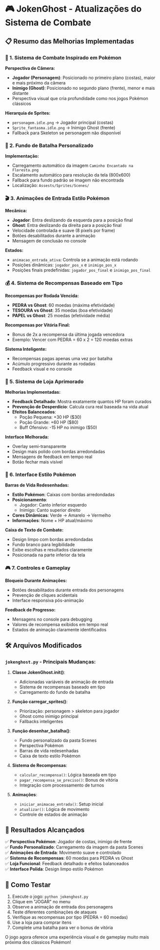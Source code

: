 # 🎮 JokenGhost - Atualizações do Sistema de Combate

## 📋 Resumo das Melhorias Implementadas

### 🎯 1. Sistema de Combate Inspirado em Pokémon

**Perspectiva de Câmera:**
- **Jogador (Personagem)**: Posicionado no primeiro plano (costas), maior e mais próximo da câmera
- **Inimigo (Ghost)**: Posicionado no segundo plano (frente), menor e mais distante
- Perspectiva visual que cria profundidade como nos jogos Pokémon clássicos

**Hierarquia de Sprites:**
- `personagem.idle.png` → Jogador principal (costas)
- `Sprite_fantasma.idle.png` → Inimigo Ghost (frente)
- Fallback para Skeleton se personagem não disponível

### 🌟 2. Fundo de Batalha Personalizado

**Implementação:**
- Carregamento automático da imagem `Caminho Encantado na Floresta.png`
- Escalamento automático para resolução da tela (800x600)
- Fallback para fundo padrão se imagem não encontrada
- Localização: `Assests/Sprites/Scenes/`

### 🎬 3. Animações de Entrada Estilo Pokémon

**Mecânica:**
- **Jogador**: Entra deslizando da esquerda para a posição final
- **Ghost**: Entra deslizando da direita para a posição final
- Velocidade controlada e suave (8 pixels por frame)
- Botões desabilitados durante a animação
- Mensagem de conclusão no console

**Estados:**
- `animacao_entrada_ativa`: Controla se a animação está rodando
- Posições dinâmicas: `jogador_pos_x` e `inimigo_pos_x`
- Posições finais predefinidas: `jogador_pos_final` e `inimigo_pos_final`

### 💰 4. Sistema de Recompensas Baseado em Tipo

**Recompensas por Rodada Vencida:**
- **PEDRA vs Ghost**: 60 moedas (máxima efetividade)
- **TESOURA vs Ghost**: 35 moedas (boa efetividade)  
- **PAPEL vs Ghost**: 25 moedas (efetividade média)

**Recompensas por Vitória Final:**
- Bonus de 2x a recompensa da última jogada vencedora
- Exemplo: Vencer com PEDRA = 60 x 2 = 120 moedas extras

**Sistema Inteligente:**
- Recompensas pagas apenas uma vez por batalha
- Acúmulo progressivo durante as rodadas
- Feedback visual e no console

### 🏪 5. Sistema de Loja Aprimorado

**Melhorias Implementadas:**
- **Feedback Detalhado**: Mostra exatamente quantos HP foram curados
- **Prevenção de Desperdício**: Calcula cura real baseada na vida atual
- **Efeitos Balanceados**: 
  - Poção Pequena: +30 HP ($30)
  - Poção Grande: +60 HP ($80)
  - Buff Ofensivo: -15 HP no inimigo ($50)

**Interface Melhorada:**
- Overlay semi-transparente
- Design mais polido com bordas arredondadas
- Mensagens de feedback em tempo real
- Botão fechar mais visível

### 🎨 6. Interface Estilo Pokémon

**Barras de Vida Redesenhadas:**
- **Estilo Pokémon**: Caixas com bordas arredondadas
- **Posicionamento**: 
  - Jogador: Canto inferior esquerdo
  - Inimigo: Canto superior direito
- **Cores Dinâmicas**: Verde → Amarelo → Vermelho
- **Informações**: Nome + HP atual/máximo

**Caixa de Texto de Combate:**
- Design limpo com bordas arredondadas
- Fundo branco para legibilidade
- Exibe escolhas e resultados claramente
- Posicionada na parte inferior da tela

### 🎮 7. Controles e Gameplay

**Bloqueio Durante Animações:**
- Botões desabilitados durante entrada dos personagens
- Prevenção de cliques acidentais
- Interface responsiva pós-animação

**Feedback de Progresso:**
- Mensagens no console para debugging
- Valores de recompensa exibidos em tempo real
- Estados de animação claramente identificados

## 🛠️ Arquivos Modificados

### `jokenghost.py` - Principais Mudanças:

1. **Classe JokenGhost.__init__()**:
   - Adicionadas variáveis de animação de entrada
   - Sistema de recompensas baseado em tipo
   - Carregamento do fundo de batalha

2. **Função carregar_sprites()**:
   - Priorização: personagem > skeleton para jogador
   - Ghost como inimigo principal
   - Fallbacks inteligentes

3. **Função desenhar_batalha()**:
   - Fundo personalizado da pasta Scenes
   - Perspectiva Pokémon
   - Barras de vida redesenhadas
   - Caixa de texto estilo Pokémon

4. **Sistema de Recompensas**:
   - `calcular_recompensa()`: Lógica baseada em tipo
   - `pagar_recompensa_se_preciso()`: Bonus de vitória
   - Integração com processamento de turnos

5. **Animações**:
   - `iniciar_animacao_entrada()`: Setup inicial
   - `atualizar()`: Lógica de movimento
   - Controle de estados de animação

## 🎯 Resultados Alcançados

✅ **Perspectiva Pokémon**: Jogador de costas, inimigo de frente  
✅ **Fundo Personalizado**: Carregamento da imagem da pasta Scenes  
✅ **Animações de Entrada**: Movimento suave e controlado  
✅ **Sistema de Recompensas**: 60 moedas para PEDRA vs Ghost  
✅ **Loja Funcional**: Feedback detalhado e efeitos balanceados  
✅ **Interface Polida**: Design limpo estilo Pokémon  

## 🚀 Como Testar

1. Execute o jogo: `python jokenghost.py`
2. Clique em "JOGAR" no menu
3. Observe a animação de entrada dos personagens
4. Teste diferentes combinações de ataques
5. Verifique as recompensas por tipo (PEDRA = 60 moedas)
6. Use a loja para comprar itens
7. Complete uma batalha para ver o bonus de vitória

O jogo agora oferece uma experiência visual e de gameplay muito mais próxima dos clássicos Pokémon!

